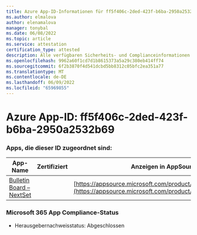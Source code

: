 ```yaml
---
title: Azure App-ID-Informationen für ff5f406c-2ded-423f-b6ba-2950a2532b69
ms.author: elmalova
author: elenamalova
manager: tonybal
ms.date: 06/08/2022
ms.topic: article
ms.service: attestation
certification_type: attested
description: Alle verfügbaren Sicherheits- und Complianceinformationen für ff5f406c-2ded-423f-b6ba-2950a2532b69.
ms.openlocfilehash: 9962a60f1cd7d1b8615373a5a29c380eb414ff74
ms.sourcegitcommit: 6f2b3870f4d541dcbd5bb8312c05bfc2ea351a77
ms.translationtype: MT
ms.contentlocale: de-DE
ms.lasthandoff: 06/09/2022
ms.locfileid: "65969855"
---
```

# <a name="azure-app-id-ff5f406c-2ded-423f-b6ba-2950a2532b69"></a>Azure App-ID: ff5f406c-2ded-423f-b6ba-2950a2532b69


### <a name="apps-associated-with-this-id"></a>Apps, die dieser ID zugeordnet sind:
| **App-Name** | **Zertifiziert** | **Anzeigen in AppSource** |
|--------------|---------------|-----------------------|
| [Bulletin Board – NextSet](../forward/WA200002122.md) |  | [https://appsource.microsoft.com/product/office/WA200002122](https://appsource.microsoft.com/product/office/WA200002122) |

### <a name="microsoft-365-app-compliance-status"></a>Microsoft 365 App Compliance-Status
- Herausgebernachweisstatus: Abgeschlossen
